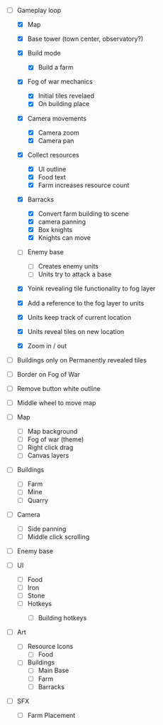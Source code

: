 
- [ ] Gameplay loop
	- [x] Map
	- [x] Base tower (town center, observatory?)
	- [x] Build mode
		- [x] Build a farm
	- [x] Fog of war mechanics
		- [x] Initial tiles revelaed
		- [x] On building place
	- [x] Camera movements
		- [x] Camera zoom
		- [x] Camera pan
	- [x] Collect resources
		- [x] UI outline
		- [x] Food text
		- [x] Farm increases resource count
	- [x] Barracks
		- [x] Convert farm building to scene
		- [x] camera panning
		- [x] Box knights
		- [x] Knights can move
	- [ ] Enemy base
		- [ ] Creates enemy units
		- [ ] Units try to attack a base
	- [x] Yoink revealing tile functionality to fog layer
	- [x] Add a reference to the fog layer to units
	- [x] Units keep track of current location
	- [x] Units reveal tiles on new location

	- [x] Zoom in / out
- [ ] Buildings only on Permanently revealed tiles
- [ ] Border on Fog of War
- [ ] Remove button white outline 
- [ ] Middle wheel to move map

- [ ] Map
	- [ ] Map background
	- [ ] Fog of war (theme)
	- [ ] Right click drag
	- [ ] Canvas layers

- [ ] Buildings
	- [ ] Farm
	- [ ] Mine
	- [ ] Quarry

- [ ] Camera
	- [ ] Side panning
	- [ ] Middle click scrolling

- [ ] Enemy base

- [ ] UI
	- [ ] Food
	- [ ] Iron
	- [ ] Stone
	- [ ] Hotkeys
		- [ ] Building hotkeys



 - [ ] Art
	 - [ ] Resource Icons
		 - [ ] Food
	 - [ ] Buildings
		 - [ ] Main Base
		 - [ ] Farm
		 - [ ] Barracks

- [ ] SFX 
	- [ ] Farm Placement